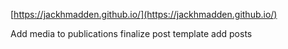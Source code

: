 [https://jackhmadden.github.io/](https://jackhmadden.github.io/)


Add media to publications
finalize post template 
add posts 
  
